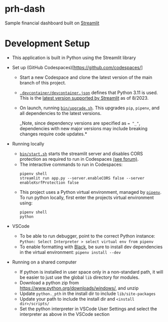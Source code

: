 # prh-dash

Sample financial dashboard built on [Streamlit](https://streamlit.io/)

# Development Setup

- This application is built in Python using the Streamlit library
- Set up (GitHub Codespaces)[https://github.com/codespaces/]

  - Start a new Codespace and clone the latest version of the main branch of this project.
  - [`.devcontainer/devcontainer.json`](.devcontainer/devcontainer.json) defines that Python 3.11 is used. This is the [latest version supported by Streamlit](https://docs.streamlit.io/streamlit-community-cloud/get-started/deploy-an-app) as of 8/2023.
  - On launch, running [`bin/upgrade.sh`](bin/upgrade.sh). This upgrades `pip`, `pipenv`, and all dependencies to the latest versions.

    _Note, since dependency versions are specified as `= "_"`, dependencies with new major versions may include breaking changes require code updates.\*

- Running locally
  - [`bin/start.sh`](bin/start.sh) starts the streamlit server and disables CORS protection as required to run in Codespaces [(see forum)](https://github.com/orgs/community/discussions/18038).
  - The interactive commands to run in Codespaces:
    ```
    pipenv shell
    streamlit run app.py --server.enableCORS false --server enableXsrfProtection false
    ```
  - This project uses a Python virtual environment, managed by [`pipenv`](https://pipenv-fork.readthedocs.io/en/latest/). To run python locally, first enter the projects virtual environment using:
    ```
    pipenv shell
    python
    ```
- VSCode
  - To be able to run debugger, point to the correct Python instance: `Python: Select Interpreter > select virtual env from pipenv`
  - To enable formatting with [Black](https://black.readthedocs.io/en/stable/), be sure to install dev dependencies in the virtual environment: `pipenv install --dev`
- Running on a shared computer
  - If python is installed in user space only in a non-standard path, it will be easier to just use the global `lib` directory for modules.
  - Download a python zip from https://www.python.org/downloads/windows/, and unzip
  - Update `python._pth` in the install dir to include `lib/site-packages`
  - Update your path to include the install dir and `<install dir>/scripts/`
  - Set the python interpreter in VSCode User Settings and select the interpreter as above in the VSCode section
